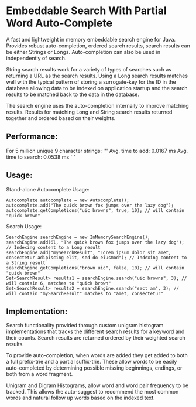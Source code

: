 Embeddable Search With Partial Word Auto-Complete
====

A fast and lightweight in memory embeddable search engine for Java.  Provides robust auto-completion, ordered search results, search results can be either
 Strings or Longs.  Auto-completion can also be used in independently of search.  

String search results work for a variety of types of searches such as returning a URL as the search results.
Using a Long search results matches well with the typical pattern of storing a surrogate-key for the ID in the database allowing data to be indexed on application
 startup and the search results to be matched back to the data in the database.
   
The search engine uses the auto-completion internally to improve matching results.  Results for matching Long and String search results returned together and ordered
 based on their weights.
 
Performance:
----
For 5 million unique 9 character strings:
'''
Avg. time to add: 0.0167 ms
Avg. time to search: 0.0538 ms
'''

Usage:
----

Stand-alone Autocomplete Usage:<br>
```
Autocomplete autocomplete = new Autocomplete();
autocomplete.add("The quick brown fox jumps over the lazy dog");
autocomplete.getCompletions("uic browns", true, 10); // will contain "quick brown"
```

Search Usage:
```
SearchEngine searchEngine = new InMemorySearchEngine();
searchEngine.add(6l, "The quick brown fox jumps over the lazy dog"); // Indexing content to a Long result
searchEngine.add("mySearchResult", "Lorem ipsum dolor sit amet, consectetur adipiscing elit, sed do eiusmod"); // Indexing content to a String result
searchEngine.getCompletions("brown uic", false, 10); // will contain "quick brown"
Set<SearchResult> results1 = searchEngine.search("uic browns", 3); // will contain 6, matches to "quick brown"
Set<SearchResult> results2 = searchEngine.search("sect am", 3); // will contain "mySearchResult" matches to "amet, consectetur"
```
	
Implementation:
----
Search functionality provided through custom unigram histogram implementations that tracks the different search results for a keyword and their counts.  Search 
results are returned ordered by their weighted search results.

To provide auto-completion, when words are added they get added to both a full prefix-trie and a partial suffix-trie.  These allow words to be easily auto-completed by determining possible missing beginnings, endings, or both from a word fragment.

Unigram and Digram Histograms, allow word and word pair frequency to be tracked.  This allows the auto-suggest to recommend the most common words and natural follow up
words based on the indexed text.
